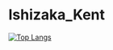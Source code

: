 # Ishizaka_Kent
[![Top Langs](https://github-readme-stats.vercel.app/api/top-langs/?username=Ishizaka-K&layout=donut)](https://github.com/Ishizaka-K/github-readme-stats)
